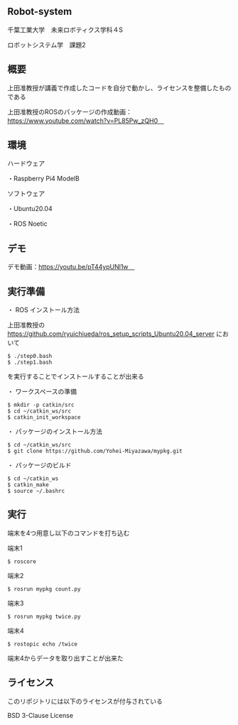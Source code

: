 ## Robot-system
千葉工業大学　未来ロボティクス学科４S

ロボットシステム学　課題2

## 概要
上田准教授が講義で作成したコードを自分で動かし、ライセンスを整備したものである

上田准教授のROSのパッケージの作成動画：https://www.youtube.com/watch?v=PL85Pw_zQH0　

## 環境
ハードウェア

・Raspberry Pi4 ModelB

ソフトウェア

・Ubuntu20.04

・ROS Noetic

## デモ

デモ動画：https://youtu.be/pT44ypUNl1w　

## 実行準備

・ ROS インストール方法

上田准教授の https://github.com/ryuichiueda/ros_setup_scripts_Ubuntu20.04_server
において
```
$ ./step0.bash
$ ./step1.bash
```
を実行することでインストールすることが出来る

・ ワークスペースの準備
```
$ mkdir -p catkin/src
$ cd ~/catkin_ws/src
$ catkin_init_workspace
```

・ パッケージのインストール方法
```
$ cd ~/catkin_ws/src
$ git clone https://github.com/Yohei-Miyazawa/mypkg.git
```

・ パッケージのビルド
```
$ cd ~/catkin_ws
$ catkin_make
$ source ~/.bashrc
```

## 実行

端末を4つ用意し以下のコマンドを打ち込む

端末1
```
$ roscore
```

端末2
```
$ rosrun mypkg count.py
```

端末3
```
$ rosrun mypkg twice.py
```

端末4
```
$ rostopic echo /twice
```

端末4からデータを取り出すことが出来た

## ライセンス

このリポジトリには以下のライセンスが付与されている

BSD 3-Clause License








